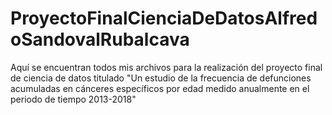 # ProyectoFinalCienciaDeDatosAlfredoSandovalRubalcava
Aquí se encuentran todos mis archivos para la realización del proyecto final de ciencia de datos titulado "Un estudio de la frecuencia de defunciones acumuladas en cánceres específicos por edad medido anualmente en el periodo de tiempo  2013-2018"
